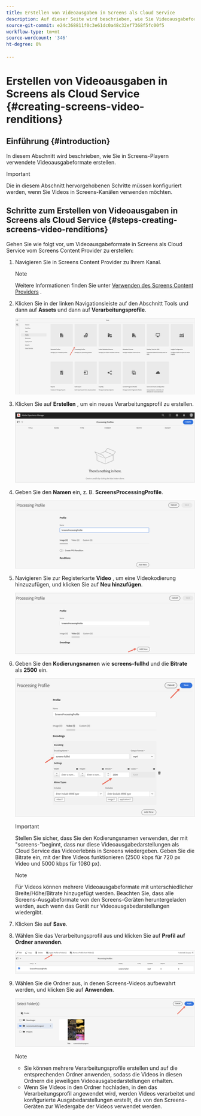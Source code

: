```yaml
---
title: Erstellen von Videoausgaben in Screens als Cloud Service
description: Auf dieser Seite wird beschrieben, wie Sie Videoausgabeformate in Screens als Cloud Service erstellen.
source-git-commit: e24c368811f0c3e61dc0a48c32ef7368f5fc00f5
workflow-type: tm+mt
source-wordcount: '346'
ht-degree: 0%

---
```



# Erstellen von Videoausgaben in Screens als Cloud Service {#creating-screens-video-renditions}

## Einführung {#introduction}

In diesem Abschnitt wird beschrieben, wie Sie in Screens-Playern verwendete Videoausgabeformate erstellen.

>[!IMPORTANT]
>Die in diesem Abschnitt hervorgehobenen Schritte müssen konfiguriert werden, wenn Sie Videos in Screens-Kanälen verwenden möchten.

## Schritte zum Erstellen von Videoausgaben in Screens als Cloud Service {#steps-creating-screens-video-renditions}

Gehen Sie wie folgt vor, um Videoausgabeformate in Screens als Cloud Service vom Screens Content Provider zu erstellen:

1. Navigieren Sie in Screens Content Provider zu Ihrem Kanal.

   >[!NOTE]
   >Weitere Informationen finden Sie unter [Verwenden des Screens Content Providers](https://experienceleague.adobe.com/docs/experience-manager-cloud-service/screens-as-cloud-service/configure-screens-cloud/using-screens-content-provider.html?lang=en#screens-content-provider) .

1. Klicken Sie in der linken Navigationsleiste auf den Abschnitt Tools und dann auf **Assets** und dann auf **Verarbeitungsprofile**.

   ![](/help/screens-cloud/assets/configure/screens-cp-3.png)

1. Klicken Sie auf **Erstellen** , um ein neues Verarbeitungsprofil zu erstellen.

   ![](/help/screens-cloud/assets/configure/screens-video-2.png)

1. Geben Sie den **Namen** ein, z. B. **ScreensProcessingProfile**.

   ![](/help/screens-cloud/assets/configure/screens-video-3.png)

1. Navigieren Sie zur Registerkarte **Video** , um eine Videokodierung hinzuzufügen, und klicken Sie auf **Neu hinzufügen**.

   ![](/help/screens-cloud/assets/configure/screens-video-4a.png)

1. Geben Sie den **Kodierungsnamen** wie **screens-fullhd** und die **Bitrate** als **2500** ein.

   ![](/help/screens-cloud/assets/configure/screens-video-4.png)

   >[!IMPORTANT]
   >Stellen Sie sicher, dass Sie den Kodierungsnamen verwenden, der mit &quot;screens-&quot;beginnt, dass nur diese Videoausgabedarstellungen als Cloud Service das Videoerlebnis in Screens wiedergeben. Geben Sie die Bitrate ein, mit der Ihre Videos funktionieren (2500 kbps für 720 px Video und 5000 kbps für 1080 px).

   >[!NOTE]
   >Für Videos können mehrere Videoausgabeformate mit unterschiedlicher Breite/Höhe/Bitrate hinzugefügt werden. Beachten Sie, dass alle Screens-Ausgabeformate von den Screens-Geräten heruntergeladen werden, auch wenn das Gerät nur Videoausgabedarstellungen wiedergibt.

1. Klicken Sie auf **Save**.

1. Wählen Sie das Verarbeitungsprofil aus und klicken Sie auf **Profil auf Ordner anwenden**.

   ![](/help/screens-cloud/assets/configure/screens-video-5.png)

1. Wählen Sie die Ordner aus, in denen Screens-Videos aufbewahrt werden, und klicken Sie auf **Anwenden**.

   ![](/help/screens-cloud/assets/configure/screens-video-6.png)

   >[!NOTE]
   >* Sie können mehrere Verarbeitungsprofile erstellen und auf die entsprechenden Ordner anwenden, sodass die Videos in diesen Ordnern die jeweiligen Videoausgabedarstellungen erhalten.
   >* Wenn Sie Videos in den Ordner hochladen, in den das Verarbeitungsprofil angewendet wird, werden Videos verarbeitet und konfigurierte Ausgabedarstellungen erstellt, die von den Screens-Geräten zur Wiedergabe der Videos verwendet werden.


